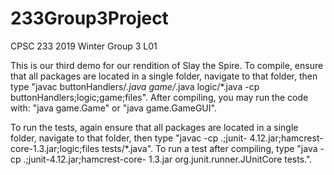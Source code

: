 # 233Group3Project
CPSC 233 2019 Winter Group 3 L01

This is our third demo for our rendition of Slay the Spire. To compile, ensure that all packages are located in a single folder, navigate
to that folder, then type "javac buttonHandlers/*.java game/*.java logic/*.java -cp buttonHandlers;logic;game;files".
After compiling, you may run the code with: "java game.Game" or "java game.GameGUI".

To run the tests, again ensure that all packages are located in a single folder, navigate to that folder, then type "javac -cp .;junit-
4.12.jar;hamcrest-core-1.3.jar;logic;files tests/*.java". To run a test after compiling, type "java -cp .;junit-4.12.jar;hamcrest-core-
1.3.jar org.junit.runner.JUnitCore tests.<TestName>".
